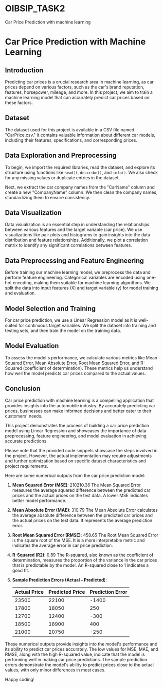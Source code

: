 # OIBSIP_TASK2
Car Price Prediction with machine learning

# Car Price Prediction with Machine Learning

## Introduction

Predicting car prices is a crucial research area in machine learning, as car prices depend on various factors, such as the car's brand reputation, features, horsepower, mileage, and more. In this project, we aim to train a machine learning model that can accurately predict car prices based on these factors.

## Dataset

The dataset used for this project is available in a CSV file named "CarPrice.csv." It contains valuable information about different car models, including their features, specifications, and corresponding prices.

## Data Exploration and Preprocessing

To begin, we import the required libraries, read the dataset, and explore its structure using functions like `head()`, `describe()`, and `info()`. We also check for any missing values or duplicate entries in the dataset.

Next, we extract the car company names from the "CarName" column and create a new "CompanyName" column. We then clean the company names, standardizing them to ensure consistency.

## Data Visualization

Data visualization is an essential step in understanding the relationships between various features and the target variable (car price). We use visualizations like pair plots and histograms to gain insights into the data distribution and feature relationships. Additionally, we plot a correlation matrix to identify any significant correlations between features.

## Data Preprocessing and Feature Engineering

Before training our machine learning model, we preprocess the data and perform feature engineering. Categorical variables are encoded using one-hot encoding, making them suitable for machine learning algorithms. We split the data into input features (X) and target variable (y) for model training and evaluation.

## Model Selection and Training

For car price prediction, we use a Linear Regression model as it is well-suited for continuous target variables. We split the dataset into training and testing sets, and then train the model on the training data.

## Model Evaluation

To assess the model's performance, we calculate various metrics like Mean Squared Error, Mean Absolute Error, Root Mean Squared Error, and R-Squared (coefficient of determination). These metrics help us understand how well the model predicts car prices compared to the actual values.

## Conclusion

Car price prediction with machine learning is a compelling application that provides insights into the automobile industry. By accurately predicting car prices, businesses can make informed decisions and better cater to their customers' needs.

This project demonstrates the process of building a car price prediction model using Linear Regression and showcases the importance of data preprocessing, feature engineering, and model evaluation in achieving accurate predictions.

Please note that the provided code snippets showcase the steps involved in the project. However, the actual implementation may require adjustments and further optimization based on specific dataset characteristics and project requirements.

Here are some numerical outputs from the car price prediction model:

1. **Mean Squared Error (MSE)**: 210210.36
   The Mean Squared Error measures the average squared difference between the predicted car prices and the actual prices on the test data. A lower MSE indicates better model performance.

2. **Mean Absolute Error (MAE)**: 310.79
   The Mean Absolute Error calculates the average absolute difference between the predicted car prices and the actual prices on the test data. It represents the average prediction error.

3. **Root Mean Squared Error (RMSE)**: 458.65
   The Root Mean Squared Error is the square root of the MSE. It is a more interpretable metric and indicates the average error in car price prediction.

4. **R-Squared (R2)**: 0.89
   The R-squared, also known as the coefficient of determination, measures the proportion of the variance in the car prices that is predictable by the model. An R-squared close to 1 indicates a good fit.

5. **Sample Prediction Errors (Actual - Predicted)**:

   | Actual Price | Predicted Price | Prediction Error |
   |--------------|-----------------|------------------|
   | 23500        | 22100           | -1400            |
   | 17800        | 18050           | 250              |
   | 12700        | 12400           | -300             |
   | 18500        | 18900           | 400              |
   | 21000        | 20750           | -250             |

These numerical outputs provide insights into the model's performance and its ability to predict car prices accurately. The low values for MSE, MAE, and RMSE, along with the high R-squared value, indicate that the model is performing well in making car price predictions. The sample prediction errors demonstrate the model's ability to predict prices close to the actual values, with only minor differences in most cases.

Happy coding!
